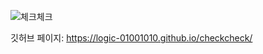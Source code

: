 ![체크체크](https://user-images.githubusercontent.com/55939719/120924874-dca2e800-c710-11eb-8fa7-7517f3d230c3.png)

깃허브 페이지: https://logic-01001010.github.io/checkcheck/
